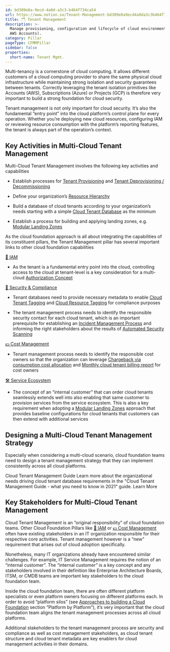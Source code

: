 ```yaml
---
id: bd309e8a-9ecd-4a0d-a3c3-b464f734ca54
url: https://www.notion.so/Tenant-Management-bd309e8a9ecd4a0da3c3b464f734ca54
title: 🗂 Tenant Management
description: >-
  Manage provisioning, configuration and lifecycle of cloud environments (e.g.
  AWS Accounts).
category: Pillar
pageType: CFMMPillar
sidebar: false
properties:
  short-name: Tenant Mgmt.
---
```


Multi-tenancy is a cornerstone of cloud computing. It allows different customers of a cloud computing provider to share the same physical cloud infrastructure while maintaining strong isolation and security guarantees between tenants. Correctly leveraging the tenant isolation primitives like Accounts (AWS), Subscriptions (Azure) or Projects (GCP) is therefore very important to build a strong foundation for cloud security. 

Tenant management is not only important for cloud security. It’s also the fundamental “entry point” into the cloud platform’s control plane for every operation. Whether you’re deploying new cloud resources, configuring IAM or reviewing resource consumption with the platform’s reporting features, the tenant is always part of the operation’s context. 

## Key Activities in Multi-Cloud Tenant Management

Multi-Cloud Tenant Management involves the following key activities and capabilities 

- Establish processes for [Tenant Provisioning](./tenant-provisioning.md) and [Tenant Deprovisioning / Decommissioning](./tenant-deprovisioning-decommissioning.md) 

- Define your organization’s [Resource Hierarchy](./resource-hierarchy.md)

- Build a database of cloud tenants according to your organization’s needs starting with a simple [Cloud Tenant Database](./cloud-tenant-database.md) as the minimum

- Establish a process for building and applying landing zones, e.g. [Modular Landing Zones](./modular-landing-zones.md) 

As the cloud foundation approach is all about integrating the capabilities of its constituent pillars, the Tenant Management pillar has several important links to other cloud foundation capabilities

[🔐 IAM](../iam/readme.md) 

- As the tenant is a fundamental entry point into the cloud, controlling access to the cloud at tenant-level is a key consideration for a multi-cloud [Authorization Concept](../iam/authorization-concept.md) 

[🔖 Security & Compliance](../security-and-compliance/readme.md) 

- Tenant databases need to provide necessary metadata to enable [Cloud Tenant Tagging](../security-and-compliance/cloud-tenant-tagging.md) and [Cloud Resource Tagging](../security-and-compliance/cloud-resource-tagging.md) for compliance purposes

- The tenant management process needs to identify the responsible security contact for each cloud tenant, which is an important prerequisite for establishing an [Incident Management Process](../security-and-compliance/incident-management-process.md) and informing the right stakeholders about the results of [Automated Security Scanning](../security-and-compliance/automated-security-scanning.md) 

[💵 Cost Management](../cost-management/readme.md) 

- Tenant management process needs to identify the responsible cost owners so that the organization can leverage [Chargeback via consumption cost allocation](../cost-management/chargeback-via-consumption-cost-allocation.md) and [Monthly cloud tenant billing report](../cost-management/monthly-cloud-tenant-billing-report.md) for cost owners

[🛠 Service Ecosystem](../service-ecosystem/readme.md) 

- The concept of an “internal customer” that can order cloud tenants seamlessly extends well into also enabling that same customer to provision services from the service ecosystem. This is also a key requirement when adopting a [Modular Landing Zones](./modular-landing-zones.md) approach that provides baseline configurations for cloud tenants that customers can then extend with additional services

## Designing a Multi-Cloud Tenant Management Strategy

Especially when considering a multi-cloud scenario, cloud foundation teams need to design a tenant management strategy that they can implement consistently across all cloud platforms. 

<!--notion-markdown-cms:raw-->
<CallToAction>
	<CtaHeader>Cloud Tenant Management Guide</CtaHeader>
	<CtaText>Learn more about the organizational needs driving cloud tenant database requirements in the "Cloud Tenant Management Guide - what you need to know in 2021" guide.</CtaText>
	<CtaButton class="btn-primary" url="https://www.meshcloud.io/2021/01/27/cloud-tenant-management-what-you-need-to-know-in-2021/">Learn More</CtaButton>
</CallToAction>

## Key Stakeholders for Multi-Cloud Tenant Management

Cloud Tenant Management is an “original responsibility” of cloud foundation teams. Other Cloud Foundation Pillars like [🔐 IAM](../iam/readme.md) or [💵 Cost Management](../cost-management/readme.md) often have existing stakeholders in an IT organization responsible for their respective core activities. Tenant management however is a “new” requirement that arises out of cloud adoption specifically.

Nonetheless, many IT organizations already have encountered similar challenges. For example, IT Service Management requires the notion of an “internal customer”. The “internal customer” is a key concept and any stakeholders involved in their definition like Enterprise Architecture Boards, ITSM, or CMDB teams are important key stakeholders to the cloud foundation team.

Inside the cloud foundation team, there are often different platform specialists or even platform owners focusing on different platforms each. In order to avoid “platform silos” (see  [Approaches to building a Cloud Foundation](../../understanding-cloud-foundation/approaches-to-building-a-cloud-foundation.md) section “Platform by Platform”), it’s very important that the cloud foundation team aligns the tenant management processes across all cloud platforms.

Additional stakeholders to the tenant management process are security and compliance as well as cost management stakeholders, as cloud tenant structure and cloud tenant metadata are key enablers for cloud management activities in their domains.